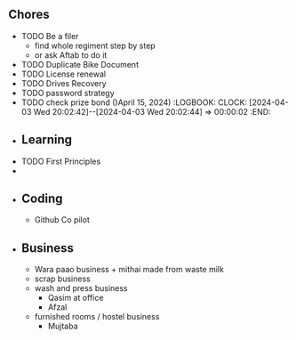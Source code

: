 ## Chores
- TODO Be a filer
	- find whole regiment step by step
	- or ask Aftab to do it
- TODO Duplicate Bike Document
- TODO License renewal
- TODO Drives Recovery
- TODO password strategy
- TODO check prize bond ()April 15, 2024)
  :LOGBOOK:
  CLOCK: [2024-04-03 Wed 20:02:42]--[2024-04-03 Wed 20:02:44] =>  00:00:02
  :END:
- ## Learning
- TODO First Principles
-
- ## Coding
	- Github Co  pilot
- ## Business
	- Wara paao business + mithai made from waste milk
	- scrap business
	- wash and press business
		- Qasim at office
		- Afzal
	- furnished rooms / hostel business
		- Mujtaba